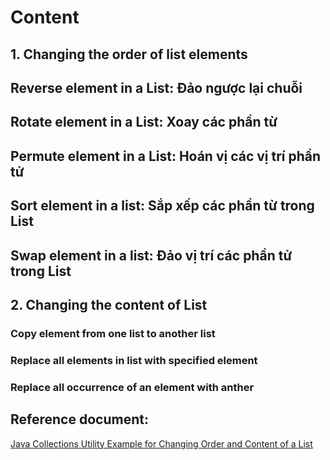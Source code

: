
# Content

## 1. Changing the order of list elements

## Reverse element in a List: Đảo ngược lại chuỗi


## Rotate element in a List: Xoay các phần từ


## Permute element in  a List: Hoán vị các vị trí phần tử


## Sort element in a list: Sắp xếp các phần từ trong List


## Swap element in a list: Đảo vị trí các phần tử trong List





## 2. Changing the content of List


### Copy element from one list to another list


### Replace all elements in list with specified element


### Replace all occurrence of an element with anther


### 


## Reference document:

[Java Collections Utility Example for Changing Order and Content of a List](https://www.codejava.net/java-core/collections/java-collections-utility-examples-for-changing-order-and-content-of-a-list)